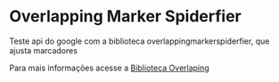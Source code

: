 # Overlapping Marker Spiderfier

Teste api do google com a biblioteca overlappingmarkerspiderfier, que ajusta marcadores

Para mais informações acesse a <a href="https://github.com/jawj/OverlappingMarkerSpiderfier" target="_blank"> Biblioteca Overlaping </a>
